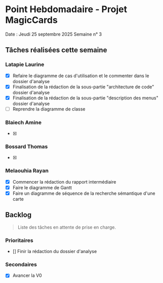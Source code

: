 # Point Hebdomadaire - Projet MagicCards

Date : Jeudi 25 septembre 2025
Semaine n° 3

## Tâches réalisées cette semaine

### Latapie Laurine

- [x] Refaire le diagramme de cas d'utilisation et le commenter dans le dossier d'analyse
- [x] Finalisation de la rédaction de la sous-partie "architecture de code" dossier d'analyse
- [x] Finalisation de la rédaction de la sous-partie "description des menus" dossier d'analyse
- [ ] Reprendre la diagramme de classe

###  Blaiech Amine

- [x]


### Bossard Thomas

- [x]

### Melaouhia Rayan

- [x] Commencer la rédaction du rapport intermédiaire
- [x] Faire le diagramme de Gantt
- [x] Faire un diagramme de séquence de la recherche sémantique d'une carte

## Backlog

> Liste des tâches en attente de prise en charge.

### Prioritaires

- [] Finir la rédaction du dossier d'analyse

### Secondaires

- [X] Avancer la V0
